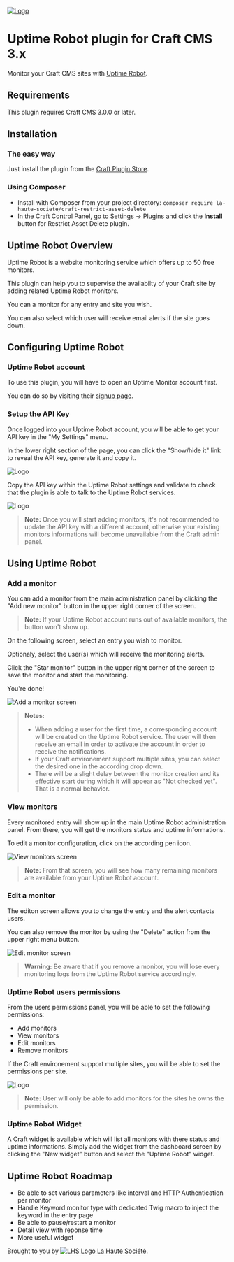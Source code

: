 [![Logo](resources/img/logo_plain.png)][uptime-robot-site]


# Uptime Robot plugin for Craft CMS 3.x

Monitor your Craft CMS sites with [Uptime Robot][uptime-robot-site].

## Requirements

This plugin requires Craft CMS 3.0.0 or later.

## Installation

### The easy way

Just install the plugin from the [Craft Plugin Store][craft-plugin-store].

### Using Composer

  - Install with Composer from your project directory: `composer require la-haute-societe/craft-restrict-asset-delete`
  - In the Craft Control Panel, go to Settings → Plugins and click the **Install** button for Restrict Asset Delete plugin.

## Uptime Robot Overview

Uptime Robot is a website monitoring service which offers up to 50 free monitors.

This plugin can help you to supervise the availabilty of your Craft site by adding related Uptime Robot monitors.

You can a monitor for any entry and site you wish.

You can also select which user will receive email alerts if the site goes down.

## Configuring Uptime Robot

### Uptime Robot account
To use this plugin, you will have to open an Uptime Monitor account first.

You can do so by visiting their [signup page](https://uptimerobot.com/signUp).

### Setup the API Key

Once logged into your Uptime Robot account, you will be able to get your API key in the "My Settings" menu.

In the lower right section of the page, you can click the "Show/hide it" link to reveal the API key, generate it and copy it.

![Logo](resources/img/uptime-robot-api-key.png)

Copy the API key within the Uptime Robot settings and validate to check that the plugin is able to talk to the Uptime Robot services.

![Logo](resources/img/uptime-robot-settings.png)
> **Note:**
> Once you will start adding monitors, it's not recommended to update the API key with a different account, otherwise your existing monitors informations will become unavailable from the Craft admin panel.

## Using Uptime Robot

### Add a monitor

You can add a monitor from the main administration panel by clicking the "Add new monitor" button in the upper right corner of the screen.

> **Note:**
> If your Uptime Robot account runs out of available monitors, the button won't show up.

On the following screen, select an entry you wish to monitor. 

Optionaly, select the user(s) which will receive the monitoring alerts.

Click the "Star monitor" button in the upper right corner of the screen to save the monitor and start the monitoring.

You're done!

![Add a monitor screen](resources/img/uptime-robot-add-monitor.png)
> **Notes:**
> 
> * When adding a user for the first time, a corresponding account will be created on the Uptime Robot service. The user will then receive an email in order to activate the account in order to receive the notifications.
> * If your Craft environement support multiple sites, you can select the desired one in the according drop down. 
> * There will be a slight delay between the monitor creation and its effective start during which it will appear as "Not checked yet". That is a normal behavior.

### View monitors

Every monitored entry will show up in the main Uptime Robot administration panel.
From there, you will get the monitors status and uptime informations.

To edit a monitor configuration, click on the according pen icon.

![View monitors screen](resources/img/uptime-robot-view-monitors.png)
> **Note:**
> From that screen, you will see how many remaining monitors are available from your Uptime Robot account.

### Edit a monitor

The editon screen allows you to change the entry and the alert contacts users.

You can also remove the monitor by using the "Delete" action from the upper right menu button.

![Edit monitor screen](resources/img/uptime-robot-edit-monitor.png)
> **Warning:**
> Be aware that if you remove a monitor, you will lose every monitoring logs from the Uptime Robot service accordingly.

### Uptime Robot users permissions

From the users permissions panel, you will be able to set the following permissions:

* Add monitors
* View monitors
* Edit monitors
* Remove monitors

If the Craft environement support multiple sites, you will be able to set the permissions per site.

![Logo](resources/img/uptime-robot-user-permissions.png)
> **Note:**
> User will only be able to add monitors for the sites he owns the permission. 

### Uptime Robot Widget

A Craft widget is available which will list all monitors with there status and uptime informations. Simply add the widget from the dashboard screen by clicking the "New widget" button and select the "Uptime Robot" widget.

## Uptime Robot Roadmap

* Be able to set various parameters like interval and HTTP Authentication per monitor
* Handle Keyword monitor type with dedicated Twig macro to inject the keyword in the entry page
* Be able to pause/restart a monitor
* Detail view with reponse time
* More useful widget

Brought to you by [![LHS Logo](resources/img/lhs.png) La Haute Société][lhs-site].

[uptime-robot-site]: https://uptimerobot.com
[lhs-site]: https://www.lahautesociete.com
[craft-plugin-store]: https://plugins.craftcms.com
